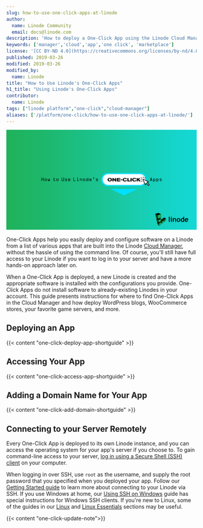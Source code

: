 ```yaml
---
slug: how-to-use-one-click-apps-at-linode
author:
  name: Linode Community
  email: docs@linode.com
description: 'How to deploy a One-Click App using the Linode Cloud Manager.'
keywords: ['manager','cloud','app','one click', 'marketplace']
license: '[CC BY-ND 4.0](https://creativecommons.org/licenses/by-nd/4.0)'
published: 2019-03-26
modified: 2019-03-26
modified_by:
  name: Linode
title: "How to Use Linode's One-Click Apps"
h1_title: "Using Linode's One-Click Apps"
contributor:
  name: Linode
tags: ["linode platform","one-click","cloud-manager"]
aliases: ['/platform/one-click/how-to-use-one-click-apps-at-linode/']
---
```


![How to Use Linode's One-Click Apps](how-to-use-linode-oneclick-apps.png "How to Use Linode's One-Click Apps")

One-Click Apps help you easily deploy and configure software on a Linode from a list of various apps that are built into the Linode [Cloud Manager](https://cloud.linode.com), without the hassle of using the command line. Of course, you'll still have full access to your Linode if you want to log in to your server and have a more hands-on approach later on.

When a One-Click App is deployed, a new Linode is created and the appropriate software is installed with the configurations you provide. One-Click Apps do not install software to already-existing Linodes in your account. This guide presents instructions for where to find One-Click Apps in the Cloud Manager and how deploy WordPress blogs, WooCommerce stores, your favorite game servers, and more.

## Deploying an App

{{< content "one-click-deploy-app-shortguide" >}}

## Accessing Your App

{{< content "one-click-access-app-shortguide" >}}

## Adding a Domain Name for Your App

{{< content "one-click-add-domain-shortguide" >}}

## Connecting to your Server Remotely

Every One-Click App is deployed to its own Linode instance, and you can access the operating system for your app's server if you choose to. To gain command-line access to your server, [log in using a Secure Shell (SSH) client](/docs/getting-started/#connect-to-your-linode-via-ssh) on your computer.

When logging in over SSH, use `root` as the username, and supply the root password that you specified when you deployed your app. Follow our [Getting Started guide](/docs/getting-started/#connect-to-your-linode-via-ssh) to learn more about connecting to your Linode via SSH. If you use Windows at home, our [Using SSH on Windows](/docs/networking/ssh/using-ssh-on-windows/) guide has special instructions for Windows SSH clients. If you're new to Linux, some of the guides in our [Linux](/docs/quick-answers/linux/) and [Linux Essentials](/docs/quick-answers/linux-essentials/) sections may be useful.

{{< content "one-click-update-note">}}
